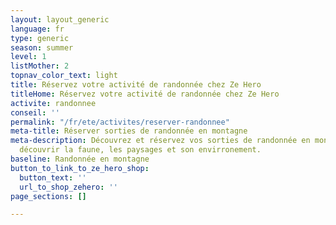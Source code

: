 ```yaml
---
layout: layout_generic
language: fr
type: generic
season: summer
level: 1
listMother: 2
topnav_color_text: light
title: Réservez votre activité de randonnée chez Ze Hero
titleHome: Réservez votre activité de randonnée chez Ze Hero
activite: randonnee
conseil: ''
permalink: "/fr/ete/activites/reserver-randonnee"
meta-title: Réserver sorties de randonnée en montagne
meta-description: Découvrez et réservez vos sorties de randonnée en montagne pour
  découvrir la faune, les paysages et son envirronement.
baseline: Randonnée en montagne
button_to_link_to_ze_hero_shop:
  button_text: ''
  url_to_shop_zehero: ''
page_sections: []

---
```

